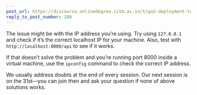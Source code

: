 ```yaml
---
post_url: https://discourse.onlinedegree.iitm.ac.in/t/ga2-deployment-tools-discussion-thread-tds-jan-2025/161120/120
reply_to_post_number: 100
---
```

The issue might be with the IP address you’re using. Try using `127.0.0.1` and check if it’s the correct localhost IP for your machine. Also, test with `http://localhost:8000/api` to see if it works.

If that doesn’t solve the problem and you’re running port 8000 inside a virtual machine, use the `ipconfig` command to check the correct IP address.

We usually address doubts at the end of every session. Our next session is on the 31st—you can join then and ask your question if none of above solutions works.